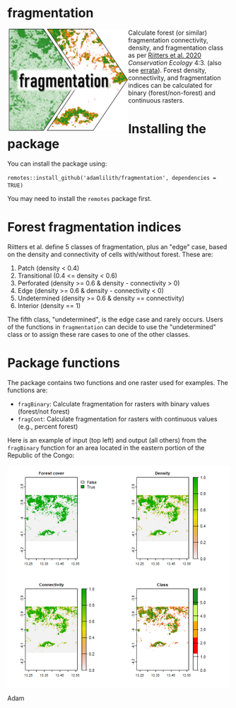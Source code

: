 # fragmentation

<img align="left" src="fragmentation.png" height="230"/>  

Calculate forest (or similar) fragmentation connectivity, density, and fragmentation class as per <a href='https://www.jstor.org/stable/26271763'>Riitters et al. 2020</a> *Conservation Ecology* 4:3. (also see <a href='https://www.ecologyandsociety.org/vol4/iss2/art3/errata/january26.2001.html'>errata</a>). Forest density, connectivity, and fragmentation indices can be calculated for binary (forest/non-forest) and continuous rasters.

# Installing the package
You can install the package using:

`remotes::install_github('adamlilith/fragmentation', dependencies = TRUE)`

You may need to install the `remotes` package first.

# Forest fragmentation indices
Riitters et al. define 5 classes of fragmentation, plus an "edge" case, based on the density and connectivity of cells with/without forest. These are:
1. Patch (density < 0.4)
2. Transitional (0.4 <= density < 0.6)
3. Perforated (density >= 0.6 & density - connectivity > 0)
4. Edge (density >= 0.6 & density - connectivity < 0)
5. Undetermined (density >= 0.6 & density == connectivity)
6. Interior (density == 1)

The fifth class, "undetermined", is the edge case and rarely occurs. Users of the functions in `fragmentation` can decide to use the "undetermined" class or to assign these rare cases to one of the other classes.

# Package functions
The package contains two functions and one raster used for examples. The functions are:
* `fragBinary`: Calculate fragmentation for rasters with binary values (forest/not forest)
* `fragCont`: Calculate fragmentation for rasters with continuous values (e.g., percent forest)

Here is an example of input (top left) and output (all others) from the `fragBinary` function for an area located in the eastern portion of the Republic of the Congo:

<img align="center" src="examples.png">

Adam
